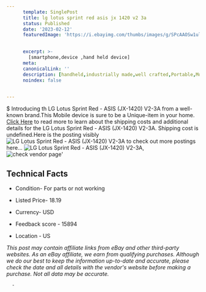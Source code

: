```yaml
---
      template: SinglePost
      title: lg lotus sprint red asis jx 1420 v2 3a
      status: Published
      date: '2023-02-12'
      featuredImage: 'https://i.ebayimg.com/thumbs/images/g/SPcAAOSw1uljt0Ch/s-l225.jpg'
       

      excerpt: >-
        [smartphone,device ,hand held device]
      meta:
      canonicalLink: ''
      description: [handheld,industrially made,well crafted,Portable,Mobile,Compact,Convenient,Lightweight,Maneuverable,Man-portable,Miniature,Carriable,Hand-held,Light,Holdable,Transportable,Mobile device,Pocket-sized,On-the-go,Wireless,Cordless,Compact size,Convenient size, smartphone,device ,hand held device]
      noindex: false
      

---
```

$
      Introducing th LG Lotus Sprint Red - ASIS (JX-1420) V2-3A from a well-known brand.This Mobile device  is sure to be a Unique-item in your home. [Click Here](https://www.ebay.com/itm/144888103737?hash=item21bc010339%3Ag%3ASPcAAOSw1uljt0Ch&mkevt=1&mkcid=1&mkrid=711-53200-19255-0&campid=%253CePNCampaignId%253E&customid=%253CreferenceId%253E&toolid=10049) to read more to learn about the shipping costs and additional details for the LG Lotus Sprint Red - ASIS (JX-1420) V2-3A. Shipping cost is undefined.Here is the posting visibly ![LG Lotus Sprint Red - ASIS (JX-1420) V2-3A](https://i.ebayimg.com/thumbs/images/g/SPcAAOSw1uljt0Ch/s-l225.jpg) to check out more postings here... ![LG Lotus Sprint Red - ASIS (JX-1420) V2-3A](https://i.ebayimg.com/images/g/SPcAAOSw1uljt0Ch/s-l1600.jpg), ![check vendor page](https://origin-galleryplus.ebayimg.com/ws/web/144888103737_2_0_1/225x225.jpg,https://origin-galleryplus.ebayimg.com/ws/web/144888103737_3_0_1/225x225.jpg)'

      

 ## Technical Facts 



     
      

 - Condition- For parts or not working 


      

 - Listed Price- 18.19 


      

 - Currency- USD 


      

 - Feedback score - 15894 


      

 - Location - US 


      
      

 *_This post may contain affiliate links from eBay and other third-party websites. As an eBay affiliate, we earn from qualifying purchases. Although we do our best to keep the information up-to-date and accurate, please check the date and all details with the vendor's website before making a purchase. Not all data may be accurate._*




      -
